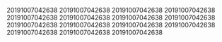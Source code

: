 20191007042638
20191007042638
20191007042638
20191007042638
20191007042638
20191007042638
20191007042638
20191007042638
20191007042638
20191007042638
20191007042638
20191007042638
20191007042638
20191007042638
20191007042638
